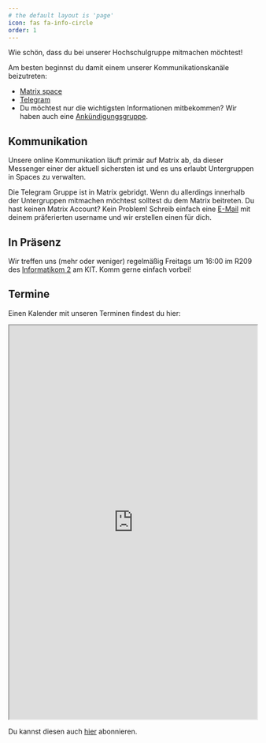 ```yaml
---
# the default layout is 'page'
icon: fas fa-info-circle
order: 1
---
```


Wie schön, dass du bei unserer Hochschulgruppe mitmachen möchtest!

Am besten beginnst du damit einem unserer Kommunikationskanäle beizutreten:

- [Matrix space](https://matrix.to/#/#perpetuum-mobile:matrix.perpetuum-mobile.space)
- [Telegram](https://t.me/+srwmgxa1B5UwMjFi)
- Du möchtest nur die wichtigsten Informationen mitbekommen? Wir haben auch eine [Ankündigungsgruppe](https://t.me/+LJw2vkyeBpk0Y2Ji).

## Kommunikation
Unsere online Kommunikation läuft primär auf Matrix ab, da dieser Messenger einer der aktuell sichersten ist und es uns erlaubt 
Untergruppen in Spaces zu verwalten.

Die Telegram Gruppe ist in Matrix gebridgt. Wenn du allerdings innerhalb der Untergruppen mitmachen möchtest solltest du dem Matrix beitreten.
Du hast keinen Matrix Account? Kein Problem! Schreib einfach eine [E-Mail](mailto:contact@flux-ka.de) mit deinem präferierten username und wir erstellen einen für dich.

## In Präsenz
Wir treffen uns (mehr oder weniger) regelmäßig Freitags um 16:00 im R209 des [Informatikom 2](https://www.openstreetmap.org/way/1203432802) am KIT.
Komm gerne einfach vorbei!

## Termine
Einen Kalender mit unseren Terminen findest du hier:

<iframe width="100%" height="800" src="https://cloud.flux-ka.de/apps/calendar/embed/bqR2yWZ6AQSRGzDw"></iframe>

Du kannst diesen auch [hier](https://cloud.flux-ka.de/apps/calendar/p/bqR2yWZ6AQSRGzDw) abonnieren.